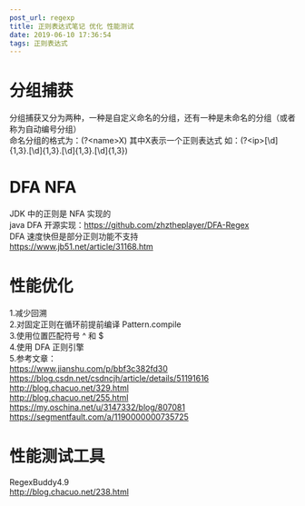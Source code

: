 ```yaml
---
post_url: regexp
title: 正则表达式笔记 优化 性能测试
date: 2019-06-10 17:36:54
tags: 正则表达式
---
```


# 分组捕获
分组捕获又分为两种，一种是自定义命名的分组，还有一种是未命名的分组（或者称为自动编号分组）  
命名分组的格式为：(?&lt;name&gt;X)  其中X表示一个正则表达式  如：(?&lt;ip&gt;[\d]{1,3}.[\d]{1,3}.[\d]{1,3}.[\d]{1,3})  

# DFA NFA
JDK 中的正则是 NFA 实现的  
java DFA 开源实现：https://github.com/zhztheplayer/DFA-Regex  
DFA 速度快但是部分正则功能不支持  
https://www.jb51.net/article/31168.htm  

# 性能优化
1.减少回溯  
2.对固定正则在循环前提前编译 Pattern.compile  
3.使用位置匹配符号 ^ 和 $  
4.使用 DFA 正则引擎   
5.参考文章：  
https://www.jianshu.com/p/bbf3c382fd30  
https://blog.csdn.net/csdncjh/article/details/51191616  
http://blog.chacuo.net/329.html  
http://blog.chacuo.net/255.html  
https://my.oschina.net/u/3147332/blog/807081  
https://segmentfault.com/a/1190000000735725  

# 性能测试工具
RegexBuddy4.9  
http://blog.chacuo.net/238.html  
